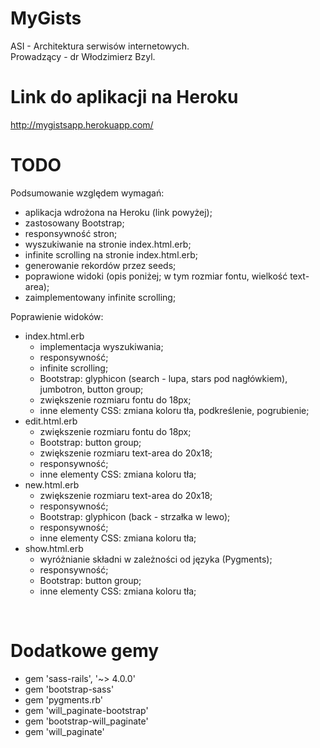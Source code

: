 MyGists
=====

ASI - Architektura serwisów internetowych.
<br>
Prowadzący - dr Włodzimierz Bzyl.

Link do aplikacji na Heroku
===========================

http://mygistsapp.herokuapp.com/

TODO
====

Podsumowanie względem wymagań:
- aplikacja wdrożona na Heroku (link powyżej);
- zastosowany Bootstrap;
- responsywność stron;
- wyszukiwanie na stronie index.html.erb;
- infinite scrolling na stronie index.html.erb;
- generowanie rekordów przez seeds;
- poprawione widoki (opis poniżej; w tym rozmiar fontu, wielkość text-area);
- zaimplementowany infinite scrolling;

Poprawienie widoków:
<br>
- index.html.erb
  - implementacja wyszukiwania;
  - responsywność;
  - infinite scrolling;
  - Bootstrap: glyphicon (search - lupa, stars pod nagłówkiem), jumbotron, button group;
  - zwiększenie rozmiaru fontu do 18px;
  - inne elementy CSS: zmiana koloru tła, podkreślenie, pogrubienie;
- edit.html.erb
  - zwiększenie rozmiaru fontu do 18px;
  - Bootstrap: button group;
  - zwiększenie rozmiaru text-area do 20x18;
  - responsywność;
  - inne elementy CSS: zmiana koloru tła;
- new.html.erb
  - zwiększenie rozmiaru text-area do 20x18;
  - responsywność;
  - Bootstrap: glyphicon (back - strzałka w lewo);
  - responsywność;
  - inne elementy CSS: zmiana koloru tła;
- show.html.erb
  - wyróżnianie składni w zależności od języka (Pygments);
  - responsywność;
  - Bootstrap: button group;
  - inne elementy CSS: zmiana koloru tła;
<br>

Dodatkowe gemy
==============

- gem 'sass-rails', '~> 4.0.0'
- gem 'bootstrap-sass'
- gem 'pygments.rb'
- gem 'will_paginate-bootstrap'
- gem 'bootstrap-will_paginate'
- gem 'will_paginate'
